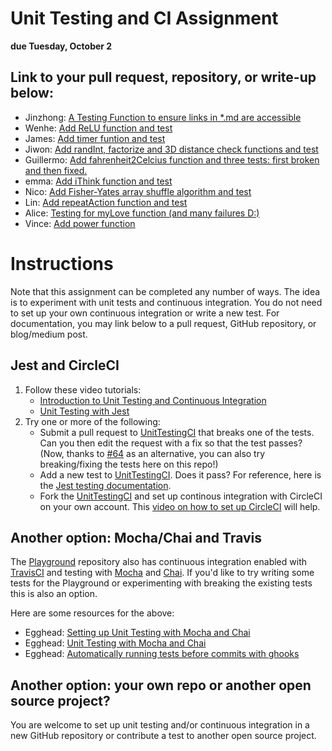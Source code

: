# Unit Testing and CI Assignment

**due Tuesday, October 2**

## Link to your pull request, repository, or write-up below:
* Jinzhong: [A Testing Function to ensure links in \*.md are accessible](https://github.com/NHibiki-NYU/UnitTestingCI/pull/1)
* Wenhe: [Add ReLU function and test](https://github.com/WenheLI/UnitTestingCI/pull/1)
* James: [Add timer funtion and test](https://github.com/Open-Source-Studio-at-ITP/UnitTestingCI/pull/8/)
* Jiwon: [Add randInt, factorize and 3D distance check functions and test](https://github.com/Open-Source-Studio-at-ITP/UnitTestingCI/pull/5)
* Guillermo: [Add fahrenheit2Celcius function and three tests: first broken and then fixed.](https://github.com/Open-Source-Studio-at-ITP/UnitTestingCI/pull/6)
* emma: [Add iThink function and test](https://github.com/Open-Source-Studio-at-ITP/UnitTestingCI/pull/9)
* Nico: [Add Fisher-Yates array shuffle algorithm and test](https://github.com/Open-Source-Studio-at-ITP/UnitTestingCI/pull/10)
* Lin: [Add repeatAction function and test](https://github.com/Open-Source-Studio-at-ITP/UnitTestingCI/pull/13)
* Alice: [Testing for myLove function (and many failures D:)](https://github.com/Open-Source-Studio-at-ITP/UnitTestingCI/pull/16)
* Vince: [Add power function](https://github.com/Open-Source-Studio-at-ITP/UnitTestingCI/pull/7)

# Instructions

Note that this assignment can be completed any number of ways. The idea is to experiment with unit tests and continuous integration. You do not need to set up your own continuous integration or write a new test. For documentation, you may link below to a pull request, GitHub repository, or blog/medium post.

## Jest and CircleCI

1. Follow these video tutorials:
   * [Introduction to Unit Testing and Continuous Integration](https://youtu.be/CB7vnoXI0pE?list=PLRqwX-V7Uu6bLqwFa52YGEHy-L1-D_Ve-)
   * [Unit Testing with Jest](https://youtu.be/S3QwafQEvSs?list=PLRqwX-V7Uu6bLqwFa52YGEHy-L1-D_Ve-)
2. Try one or more of the following:
   * Submit a pull request to [UnitTestingCI](https://github.com/Open-Source-Studio-at-ITP/UnitTestingCI) that breaks one of the tests. Can you then edit the request with a fix so that the test passes? (Now, thanks to [#64](https://github.com/Open-Source-Studio-at-ITP/Syllabus/pull/64) as an alternative, you can also try breaking/fixing the tests here on this repo!)
   * Add a new test to [UnitTestingCI](https://github.com/Open-Source-Studio-at-ITP/UnitTestingCI). Does it pass? For reference, here is the [Jest testing documentation](https://jestjs.io/docs/en/api).
   * Fork the [UnitTestingCI](https://github.com/Open-Source-Studio-at-ITP/UnitTestingCI) and set up continous integration with CircleCI on your own account. This [video on how to set up CircleCI](https://youtu.be/0OjEx2UzLUI?list=PLRqwX-V7Uu6bLqwFa52YGEHy-L1-D_Ve-) will help.

## Another option: Mocha/Chai and Travis

The [Playground](https://github.com/Open-Source-Studio-at-ITP/Playground/) repository also has continuous integration enabled with [TravisCI](https://travis-ci.org/) and testing with [Mocha](https://mochajs.org/) and [Chai](https://www.chaijs.com/). If you'd like to try writing some tests for the Playground or experimenting with breaking the existing tests this is also an option.

Here are some resources for the above:
* Egghead: [Setting up Unit Testing with Mocha and Chai](https://egghead.io/lessons/javascript-setting-up-unit-testing-with-mocha-and-chai)
* Egghead: [Unit Testing with Mocha and Chai](https://egghead.io/lessons/javascript-unit-testing-with-mocha-and-chai)
* Egghead: [Automatically running tests before commits with ghooks](https://egghead.io/lessons/javascript-how-to-write-a-javascript-library-automatically-running-tests-before-commits-with-ghooks)

## Another option: your own repo or another open source project?

You are welcome to set up unit testing and/or continuous integration in a new GitHub repository or contribute a test to another open source project.
